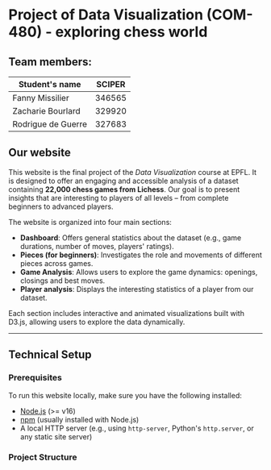 # Project of Data Visualization (COM-480) - exploring chess world

## Team members:

| Student's name | SCIPER |
| -------------- | ------ |
| Fanny Missilier | 346565 |
| Zacharie Bourlard | 329920 |
| Rodrigue de Guerre | 327683 |

## Our website 

This website is the final project of the *Data Visualization* course at EPFL. It is designed to offer an engaging and accessible analysis of a dataset containing **22,000 chess games from Lichess**. Our goal is to present insights that are interesting to players of all levels – from complete beginners to advanced players.

The website is organized into four main sections:

- **Dashboard**: Offers general statistics about the dataset (e.g., game durations, number of moves, players' ratings).
- **Pieces (for beginners)**: Investigates the role and movements of different pieces across games.
- **Game Analysis**: Allows users to explore the game dynamics: openings, closings and best moves.
- **Player analysis**: Displays the interesting statistics of a player from our dataset.

Each section includes interactive and animated visualizations built with D3.js, allowing users to explore the data dynamically.

---

## Technical Setup



### Prerequisites

To run this website locally, make sure you have the following installed:

- [Node.js](https://nodejs.org/) (>= v16)
- [npm](https://www.npmjs.com/) (usually installed with Node.js)
- A local HTTP server (e.g., using `http-server`, Python's `http.server`, or any static site server)

### Project Structure




